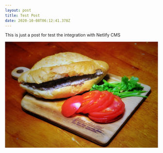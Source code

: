 ```yaml
---
layout: post
title: Test Post
date: 2020-10-08T06:12:41.378Z
---
```

This is just a post for test the integration with Netlify CMS

![](/asset/img/uploads/img_0562.jpg)
